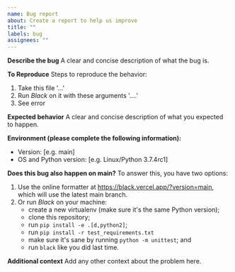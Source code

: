 ```yaml
---
name: Bug report
about: Create a report to help us improve
title: ""
labels: bug
assignees: ""
---
```


**Describe the bug** A clear and concise description of what the bug is.

**To Reproduce** Steps to reproduce the behavior:

1. Take this file '...'
1. Run _Black_ on it with these arguments '....'
1. See error

**Expected behavior** A clear and concise description of what you expected to happen.

**Environment (please complete the following information):**

- Version: \[e.g. main\]
- OS and Python version: \[e.g. Linux/Python 3.7.4rc1\]

**Does this bug also happen on main?** To answer this, you have two options:

1. Use the online formatter at <https://black.vercel.app/?version=main>, which will use
   the latest main branch.
1. Or run _Black_ on your machine:
   - create a new virtualenv (make sure it's the same Python version);
   - clone this repository;
   - run `pip install -e .[d,python2]`;
   - run `pip install -r test_requirements.txt`
   - make sure it's sane by running `python -m unittest`; and
   - run `black` like you did last time.

**Additional context** Add any other context about the problem here.
